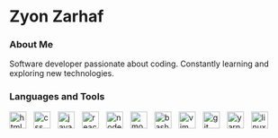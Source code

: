 # Zyon Zarhaf

### About Me
<p>
  Software developer passionate about coding. Constantly learning and exploring new technologies.
</p>

### Languages and Tools


<img align="left" width="30px" style="padding-right:10px" src="https://cdn.jsdelivr.net/gh/devicons/devicon/icons/html5/html5-original-wordmark.svg" alt="html"/>
<img align="left" width="30px" style="padding-right:10px" src="https://cdn.jsdelivr.net/gh/devicons/devicon/icons/css3/css3-original-wordmark.svg" alt="css"/>
<img align="left" width="30px" style="padding-right:10px" src="https://cdn.jsdelivr.net/gh/devicons/devicon/icons/javascript/javascript-original.svg" alt="javascript"/>
<img align="left" width="30px" style="padding-right:10px" src="https://cdn.jsdelivr.net/gh/devicons/devicon/icons/react/react-original-wordmark.svg" alt="react"/>
<img align="left" width="30px" style="padding-right:10px" src="https://cdn.jsdelivr.net/gh/devicons/devicon/icons/nodejs/nodejs-original.svg" alt="node"/>
<img align="left" width="30px" style="padding-right:10px" src="https://cdn.jsdelivr.net/gh/devicons/devicon/icons/mongodb/mongodb-plain-wordmark.svg" alt="mongodb"/>
<img align="left" width="30px" style="padding-right:10px" src="https://cdn.jsdelivr.net/gh/devicons/devicon/icons/bash/bash-plain.svg" alt="bash"/>
<img align="left" width="30px" style="padding-right:10px" src="https://cdn.jsdelivr.net/gh/devicons/devicon/icons/vim/vim-original.svg" alt="vim"/>      
<img align="left" width="30px" style="padding-right:10px" src="https://cdn.jsdelivr.net/gh/devicons/devicon/icons/git/git-original.svg" alt="git"/>
<img align="left" width="30px" style="padding-right:10px" src="https://cdn.jsdelivr.net/gh/devicons/devicon/icons/yarn/yarn-original.svg" alt="yarn"/>     
<img align="left" width="30px" style="padding-right:10px" src="https://cdn.jsdelivr.net/gh/devicons/devicon/icons/linux/linux-original.svg" alt="linux"/>
